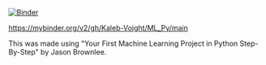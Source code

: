 [![Binder](http://mybinder.org/badge_logo.svg)](https://mybinder.org/v2/gh/Kaleb-Voight/ML_Py/main)

https://mybinder.org/v2/gh/Kaleb-Voight/ML_Py/main

This was made using "Your First Machine Learning Project in Python Step-By-Step" by Jason Brownlee.

